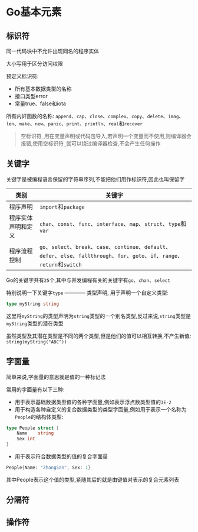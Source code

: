 # Go基本元素

## 标识符

同一代码块中不允许出现同名的程序实体

大小写用于区分访问权限

预定义标识符:

- 所有基本数据类型的名称
- 接口类型error
- 常量true、false和iota

所有内奸函数的名称: `append`、`cap`、`close`、`complex`、`copy`、`delete`、`imag`、`len`、`make`、`new`、`panic`、`print`、`println`、`real`和`recover`

> 空标识符`_`用在变量声明或代码包导入,若声明一个变量而不使用,则编译器会报错,使用空标识符`_`就可以绕过编译器检查,不会产生任何操作

## 关键字

关键字是被编程语言保留的字符串序列,不能把他们用作标识符,因此也叫保留字

| 类别 |  关键字  |
| ------------ | ------------ |
|  程序声明  |  `import`和`package`  |
|  程序实体声明和定义  |  `chan`、`const`、`func`、`interface`、`map`、`struct`、`type`和`var`  |
|  程序流程控制  |  `go`、`select`、`break`、`case`、`continue`、`default`、`defer`、`else`、`fallthrough`、`for`、`goto`、`if`、`range`、`return`和`switch`  |

Go的关键字共有`25`个,其中与并发编程有关的关键字有`go`、`chan`、`select`

特别说明一下关键字`type` ———— 类型声明, 用于声明一个自定义类型:

``` Go
type myString string
```

这里将`myString`的类型声明为`string`类型的一个别名类型,反过来说,`string`类型是`myString`类型的潜在类型

虽然类型及其潜在类型是不同的两个类型,但是他们的值可以相互转换,不产生新值: `string(myString("ABC"))`

## 字面量

简单来说,字面量的意思就是值的一种标记法

常用的字面量有以下三种:

- 用于表示基础数据类型值的各种字面量,例如表示浮点数类型值的`3E-2`
- 用于构造各种自定义的复合数据类型的类型字面量,例如用于表示一个名称为`People`的结构体类型:

``` Go
type People struct {
	Name	string
	Sex	int
}
```

- 用于表示符合数据类型的值的复合字面量

``` Go
People{Name: "ZhangSan", Sex: 1}
```

其中People表示这个值的类型,紧随其后的就是由键值对表示的复合元素列表

## 分隔符

## 操作符